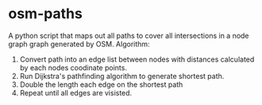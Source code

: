 # osm-paths
A python script that maps out all paths to cover all intersections in a node graph graph generated by OSM.
Algorithm: 
1. Convert path into an edge list between nodes with distances calculated by each nodes coodinate points.
2. Run Dijkstra's pathfinding algorithm to generate shortest path. 
3. Double the length each edge on the shortest path
4. Repeat until all edges are visisted.
